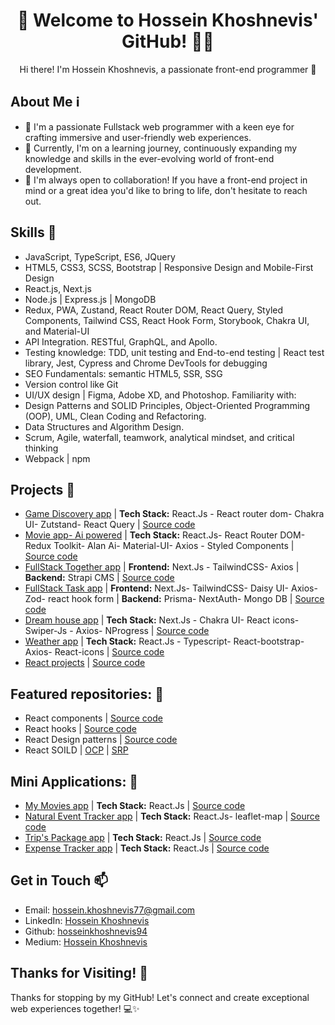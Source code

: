 <h1 align="center">👋 Welcome to Hossein Khoshnevis' GitHub! 👨‍💻</h1>
<p align="center">
  Hi there! I'm Hossein Khoshnevis, a passionate front-end programmer 🚀
</p>

## About Me ℹ️
- 👀 I'm a passionate Fullstack web programmer with a keen eye for crafting immersive and user-friendly web experiences.
- 🌱 Currently, I'm on a learning journey, continuously expanding my knowledge and skills in the ever-evolving world of front-end development.
- 💞️ I'm always open to collaboration! If you have a front-end project in mind or a great idea you'd like to bring to life, don't hesitate to reach out.
  

## Skills 🚀
- JavaScript, TypeScript, ES6, JQuery
- HTML5, CSS3, SCSS, Bootstrap | Responsive Design and Mobile-First Design
- React.js, Next.js
- Node.js | Express.js | MongoDB
- Redux, PWA, Zustand, React Router DOM, React Query, Styled Components, Tailwind CSS, React Hook Form, Storybook, Chakra UI, and Material-UI
- API Integration. RESTful, GraphQL, and Apollo.
- Testing knowledge: TDD, unit testing and End-to-end testing | React test library, Jest, Cypress and Chrome DevTools for debugging
- SEO Fundamentals: semantic HTML5, SSR, SSG
- Version control like Git
- UI/UX design | Figma, Adobe XD, and Photoshop.
Familiarity with:
- Design Patterns and SOLID Principles, Object-Oriented Programming (OOP), UML, Clean Coding and Refactoring.
- Data Structures and Algorithm Design. 
- Scrum, Agile, waterfall, teamwork, analytical mindset, and critical thinking
- Webpack | npm 


## Projects 💼
- [Game Discovery app](https://game-discovery-app-sepia.vercel.app/) | **Tech Stack:** React.Js - React router dom- Chakra UI- Zutstand- React Query | [Source code](https://github.com/hosseinkhoshnevis94/Game-discovery-app)
- [Movie app- Ai powered](https://ai-movie-app.vercel.app/) | **Tech Stack:** React.Js- React Router DOM-Redux Toolkit- Alan Ai- Material-UI- Axios - Styled Components | [Source code](https://github.com/hosseinkhoshnevis94/ai-movie-app)
- [FullStack Together app](https://weather-app-beta-dusky-62.vercel.app/) | **Frontend:** Next.Js - TailwindCSS- Axios | **Backend:** Strapi CMS | [Source code](https://github.com/hosseinkhoshnevis94/Weather-app/tree/main)
- [FullStack Task app](https://weather-app-beta-dusky-62.vercel.app/) | **Frontend:** Next.Js- TailwindCSS- Daisy UI- Axios- Zod- react hook form | **Backend:** Prisma- NextAuth- Mongo DB | [Source code](https://github.com/hosseinkhoshnevis94/Weather-app/tree/main)
- [Dream house app](https://dream-house-app.vercel.app/) | **Tech Stack:** Next.Js - Chakra UI- React icons- Swiper-Js - Axios- NProgress | [Source code](https://github.com/hosseinkhoshnevis94/Dream-house-app)
- [Weather app](https://weather-app-beta-dusky-62.vercel.app/) | **Tech Stack:** React.Js - Typescript- React-bootstrap- Axios- React-icons | [Source code](https://github.com/hosseinkhoshnevis94/Weather-app/tree/main)
- [React projects](https://react-projects-eta-khaki.vercel.app/) | [Source code](https://github.com/hosseinkhoshnevis94/react-projects)


## Featured repositories: 🌟
- React components | [Source code](https://github.com/hosseinkhoshnevis94/react-components)
- React hooks | [Source code](https://github.com/hosseinkhoshnevis94/react-hooks)
- React Design patterns | [Source code](https://github.com/hosseinkhoshnevis94/React-design-patterns)
- React SOILD | [OCP](https://github.com/hosseinkhoshnevis94/OCP-in-react) |  [SRP](https://github.com/hosseinkhoshnevis94/SRP-in-react)

## Mini Applications: 📱
- [My Movies app](https://my-movies-eight.vercel.app/) | **Tech Stack:** React.Js | [Source code](https://github.com/hosseinkhoshnevis94/my-movies)
- [Natural Event Tracker app](https://natural-event-tracker-app.vercel.app/) | **Tech Stack:** React.Js- leaflet-map | [Source code](https://github.com/hosseinkhoshnevis94/Natural-Event-Tracker-app)
- [Trip's Package app](https://travel-app-iota-one.vercel.app/) | **Tech Stack:** React.Js | [Source code](https://github.com/hosseinkhoshnevis94/packageForTrip-miniApp)
- [Expense Tracker app](https://expense-app-olive.vercel.app//) | **Tech Stack:** React.Js | [Source code](https://github.com/hosseinkhoshnevis94/expense-minApp)

## Get in Touch 📫
- Email: [hossein.khoshnevis77@gmail.com](mailto:hossein.khoshnevis77@gmail.com)
- LinkedIn: [Hossein Khoshnevis](https://www.linkedin.com/in/hossein-khoshnevis/)
- Github: [hosseinkhoshnevis94](https://github.com/hosseinkhoshnevis94)
- Medium: [Hossein Khoshnevis](https://medium.com/@hossein.khoshnevis77)


## Thanks for Visiting! 🙏
Thanks for stopping by my GitHub! Let's connect and create exceptional web experiences together! 💻✨
